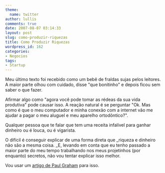 ```yaml
---
theme:
  name: twitter
author: lullis
comments: true
date: 2007-08-07 03:14:33
layout: post
slug: como-produzir-riquezas
title: Como Produzir Riquezas
wordpress_id: 162
categories:
- Negocios
tags:
- Startup
---
```


Meu último texto foi recebido como um bebê de fraldas sujas pelos leitores. A maior parte olhou com cuidado, disse "que bonitinho" e depois ficou sem saber o que fazer.

Afirmar algo como "agora você pode tomar as rédeas da sua vida produtiva" pode causar isso. A reação natural é se perguntar "Ok. Mas como é que o meu computador e minha conexão com a internet vão me ajudar a pagar o meu aluguel e meu aparelho ortodôntico?".

Qualquer pessoa que te falar que tem uma receita infalível para ganhar dinheiro ou é louca, ou é vigarista.

O difícil é conseguir explicar de uma forma direta que _riqueza e dinheiro não são a mesma coisa. _E, levando em conta que eu tenho passado a maior parte do meu tempo trabalhando nos meus projetinhos (por enquanto) secretos, não vou tentar explicar isso melhor.

Vou usar um [artigo de Paul Graham](http://lullis.infogami.com/pg/Wealth) para isso.
